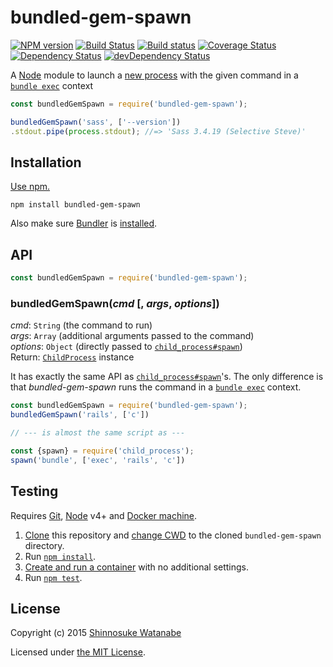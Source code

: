 # bundled-gem-spawn

[![NPM version](https://img.shields.io/npm/v/bundled-gem-spawn.svg)](https://www.npmjs.com/package/bundled-gem-spawn)
[![Build Status](https://travis-ci.org/shinnn/bundled-gem-spawn.svg?branch=master)](https://travis-ci.org/shinnn/bundled-gem-spawn)
[![Build status](https://ci.appveyor.com/api/projects/status/ssshinoo2e3fyryv/branch/master?svg=true)](https://ci.appveyor.com/project/ShinnosukeWatanabe/bundled-gem-spawn/branch/master)
[![Coverage Status](https://img.shields.io/coveralls/shinnn/bundled-gem-spawn.svg)](https://coveralls.io/github/shinnn/bundled-gem-spawn?branch=master)
[![Dependency Status](https://david-dm.org/shinnn/bundled-gem-spawn.svg)](https://david-dm.org/shinnn/bundled-gem-spawn)
[![devDependency Status](https://david-dm.org/shinnn/bundled-gem-spawn/dev-status.svg)](https://david-dm.org/shinnn/bundled-gem-spawn#info=devDependencies)

A [Node](https://nodejs.org/) module to launch a [new process](https://nodejs.org/api/child_process.html) with the given command in a [`bundle exec`](http://bundler.io/man/bundle-exec.1.html) context

```javascript
const bundledGemSpawn = require('bundled-gem-spawn');

bundledGemSpawn('sass', ['--version'])
.stdout.pipe(process.stdout); //=> 'Sass 3.4.19 (Selective Steve)'
```

## Installation

[Use npm.](https://docs.npmjs.com/cli/install)

```
npm install bundled-gem-spawn
```

Also make sure [Bundler](http://bundler.io/) is [installed](http://bundler.io/#getting-started).

## API

```javascript
const bundledGemSpawn = require('bundled-gem-spawn');
```

### bundledGemSpawn(*cmd* [, *args*, *options*])

*cmd*: `String` (the command to run)  
*args*: `Array` (additional arguments passed to the command)  
*options*: `Object` (directly passed to [`child_process#spawn`][spawn])  
Return: [`ChildProcess`](https://nodejs.org/api/child_process.html#child_process_class_childprocess) instance

It has exactly the same API as [`child_process#spawn`][spawn]'s. The only difference is that *bundled-gem-spawn* runs the command in a [`bundle exec`][bundle-exec] context.

```javascript
const bundledGemSpawn = require('bundled-gem-spawn');
bundledGemSpawn('rails', ['c'])

// --- is almost the same script as ---

const {spawn} = require('child_process');
spawn('bundle', ['exec', 'rails', 'c'])
```

## Testing

Requires [Git](https://git-scm.com/), [Node](https://nodejs.org/) v4+ and [Docker machine](https://docs.docker.com/machine/).

1. [Clone](https://git-scm.com/docs/git-clone) this repository and [change CWD](http://pubs.opengroup.org/onlinepubs/9699919799/utilities/cd.html) to the cloned `bundled-gem-spawn` directory.
2. Run [`npm install`](https://docs.npmjs.com/cli/install#synopsis).
3. [Create and run a container](https://docs.docker.com/machine/get-started/) with no additional settings.
4. Run [`npm test`](https://docs.npmjs.com/cli/test).

## License

Copyright (c) 2015 [Shinnosuke Watanabe](https://github.com/shinnn)

Licensed under [the MIT License](./LICENSE).

[spawn]: https://nodejs.org/api/child_process.html#child_process_child_process_spawn_command_args_options
[bundle-exec]: http://bundler.io/man/bundle-exec.1.html

